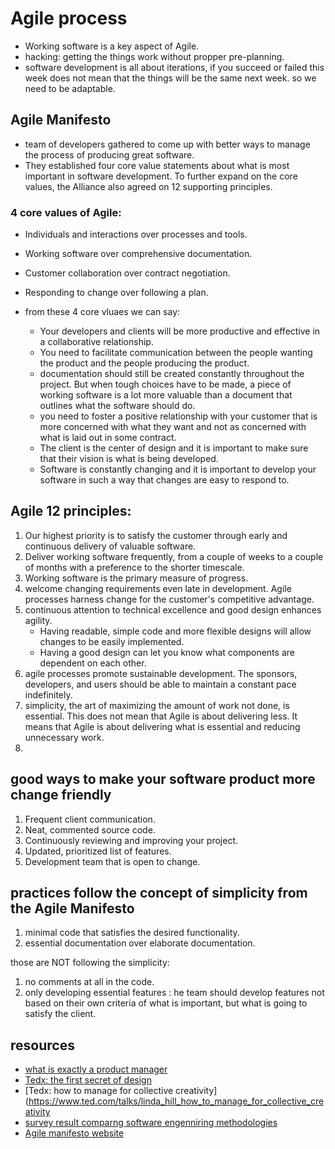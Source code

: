 # Agile process
- Working software is a key aspect of Agile.
- hacking: getting the things work without propper pre-planning.
- software development is all about iterations, if you succeed or failed this week does not mean that the things will be the same next week. so we need to be adaptable.

##  Agile Manifesto
- team of developers gathered to come up with better ways to manage the process of producing great software.
- They established four core value statements about what is most important in software development. To further expand on the core values, the Alliance also agreed on 12 supporting principles.

### 4 core values of Agile:
  - Individuals and interactions over processes and tools.
  - Working software over comprehensive documentation.
  - Customer collaboration over contract negotiation.
  - Responding to change over following a plan.
  
- from these 4 core vluaes we can say:
  - Your developers and clients will be more productive and effective in a collaborative relationship.
  - You need to facilitate communication between the people wanting the product and the people producing the product.
  - documentation should still be created constantly throughout the project. But when tough choices have to be made, a piece of working software is a lot more valuable than a document that outlines what the software should do.
  - you need to foster a positive relationship with your customer that is more concerned with what they want and not as concerned with what is laid out in some contract.
  - The client is the center of design and it is important to make sure that their vision is what is being developed.
  - Software is constantly changing and it is important to develop your software in such a way that changes are easy to respond to.
 
## Agile 12 principles:
1. Our highest priority is to satisfy the customer through early and continuous delivery of valuable software.
2. Deliver working software frequently, from a couple of weeks to a couple of months with a preference to the shorter timescale.
3. Working software is the primary measure of progress.
4. welcome changing requirements even late in development. Agile processes harness change for the customer's competitive advantage.
5. continuous attention to technical excellence and good design enhances agility.
    - Having readable, simple code and more flexible designs will allow changes to be easily implemented.
    - Having a good design can let you know what components are dependent on each other.
6. agile processes promote sustainable development. The sponsors, developers, and users should be able to maintain a constant pace indefinitely.
7. simplicity, the art of maximizing the amount of work not done, is essential. This does not mean that Agile is about delivering less. It means that Agile is about delivering what is essential and reducing unnecessary work.
8. 
## good ways to make your software product more change friendly
1. Frequent client communication. 
2. Neat, commented source code. 
3. Continuously reviewing and improving your project. 
4. Updated, prioritized list of features.
5. Development team that is open to change.

##  practices follow the concept of simplicity from the Agile Manifesto
1. minimal code that satisfies the desired functionality.
2. essential documentation over elaborate documentation.

those are NOT following the simplicity:
1. no comments at all in the code.
2.  only developing essential features : he team should develop features not based on their own criteria of what is important, but what is going to satisfy the client.





## resources
- [what is exactly a product manager](https://www.mindtheproduct.com/what-exactly-is-a-product-manager/)
- [Tedx: the first secret of design](https://www.ted.com/talks/tony_fadell_the_first_secret_of_design_is_noticing)
- [Tedx: how to manage for collective creativity](https://www.ted.com/talks/linda_hill_how_to_manage_for_collective_creativity
- [survey result comparng software engenniring methodologies](http://www.ambysoft.com/surveys/success2013.html)
- [Agile manifesto website](https://agilemanifesto.org/)
